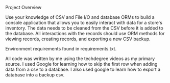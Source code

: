 Project Overview

Use your knowledge of CSV and File I/O and database ORMs to build a console application that allows you to easily interact with data for a store's inventory. The data needs to be cleaned from the CSV before it is added to the database. All interactions with the records should use ORM methods for viewing records, creating records, and exporting a new CSV backup.

Environment requirements found in requirements.txt.

All code was written by me using the techdegree videos as my primary source. I used Google for learning how to skip the first row when adding
data from a csv to a database. I also used google to learn how to export
a database into a backup csv.